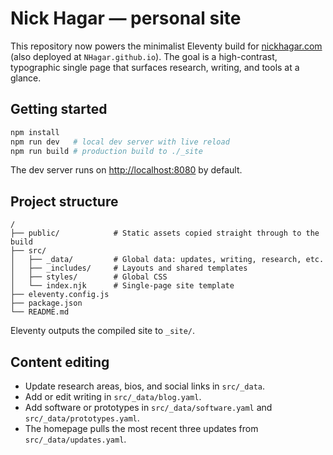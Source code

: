 # Nick Hagar — personal site

This repository now powers the minimalist Eleventy build for [nickhagar.com](https://nickhagar.com) (also deployed at `NHagar.github.io`). The goal is a high-contrast, typographic single page that surfaces research, writing, and tools at a glance.

## Getting started

```sh
npm install
npm run dev   # local dev server with live reload
npm run build # production build to ./_site
```

The dev server runs on [http://localhost:8080](http://localhost:8080) by default.

## Project structure

```text
/
├── public/            # Static assets copied straight through to the build
├── src/
│   ├── _data/         # Global data: updates, writing, research, etc.
│   ├── _includes/     # Layouts and shared templates
│   ├── styles/        # Global CSS
│   └── index.njk      # Single-page site template
├── eleventy.config.js
├── package.json
└── README.md
```

Eleventy outputs the compiled site to `_site/`.

## Content editing

- Update research areas, bios, and social links in `src/_data`.
- Add or edit writing in `src/_data/blog.yaml`.
- Add software or prototypes in `src/_data/software.yaml` and `src/_data/prototypes.yaml`.
- The homepage pulls the most recent three updates from `src/_data/updates.yaml`.
